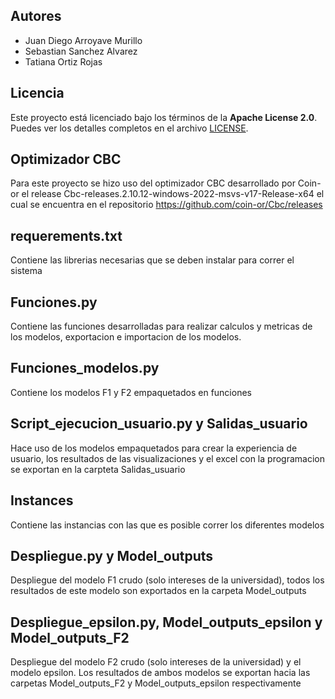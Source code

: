 
## Autores

- Juan Diego Arroyave Murillo  
- Sebastian Sanchez Alvarez  
- Tatiana Ortiz Rojas  

## Licencia

Este proyecto está licenciado bajo los términos de la **Apache License 2.0**.  
Puedes ver los detalles completos en el archivo [LICENSE](./LICENSE).

## Optimizador CBC

Para este proyecto se hizo uso del optimizador CBC desarrollado por Coin-or el release Cbc-releases.2.10.12-windows-2022-msvs-v17-Release-x64 el cual se encuentra en el repositorio https://github.com/coin-or/Cbc/releases

## requerements.txt

Contiene las librerias necesarias que se deben instalar para correr el sistema

## Funciones.py

Contiene las funciones desarrolladas para realizar calculos y metricas de los modelos, exportacion e importacion de los modelos.

## Funciones_modelos.py

Contiene los modelos F1 y F2 empaquetados en funciones

## Script_ejecucion_usuario.py y Salidas_usuario

Hace uso de los modelos empaquetados para crear la experiencia de usuario, los resultados de las visualizaciones y el excel con la programacion se exportan en la carpteta Salidas_usuario

## Instances

Contiene las instancias con las que es posible correr los diferentes modelos

## Despliegue.py y Model_outputs

Despliegue del modelo F1 crudo (solo intereses de la universidad), todos los resultados de este modelo son exportados en la carpeta Model_outputs

## Despliegue_epsilon.py, Model_outputs_epsilon y Model_outputs_F2

Despliegue del modelo F2 crudo (solo intereses de la universidad) y el modelo epsilon. Los resultados de ambos modelos se exportan hacia las carpetas Model_outputs_F2 y Model_outputs_epsilon respectivamente
